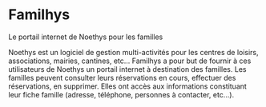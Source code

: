 # Familhys
Le portail internet de Noethys pour les familles

Noethys est un logiciel de gestion multi-activités pour les centres de loisirs, associations, mairies, cantines, etc...
Familhys a pour but de fournir à ces utilisateurs de Noethys un portail internet à destination des familles.
Les familles peuvent consulter leurs réservations en cours, effectuer des réservations, en supprimer.
Elles ont accès aux informations constituant leur fiche famille (adresse, téléphone, personnes à contacter, etc...).
